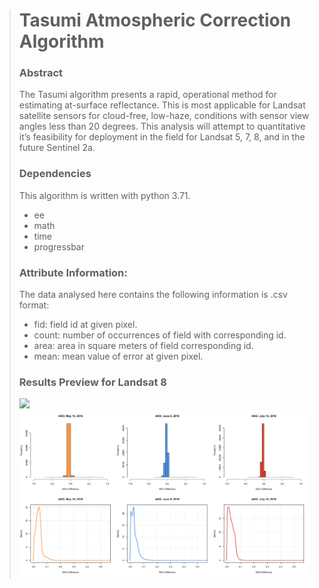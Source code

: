 > # Tasumi Atmospheric Correction Algorithm
>
> ### Abstract
> The Tasumi algorithm presents a rapid, operational method for estimating at-surface reflectance. This is most applicable for Landsat satellite sensors for cloud-free, low-haze, conditions with sensor view angles less than 20 degrees. This analysis will attempt to quantitative it’s feasibility for deployment in the field for Landsat 5, 7, 8, and in the future Sentinel 2a.
>
>
> ### Dependencies
> This algorithm is written with python 3.71.
> * ee
> * math
> * time
> * progressbar
>
>
> ### Attribute Information:
> The data analysed here contains the following information is .csv format:
> * fid: field id at given pixel.
> * count: number of occurrences of field with corresponding id.
> * area: area in square meters of field corresponding id.
> * mean: mean value of error at given pixel.
>
> ### Results Preview for Landsat 8
> ![](analysis/code/graphics/L8_4433.png)
> ![](analysis/code/graphics/L8_4433_results.png)
